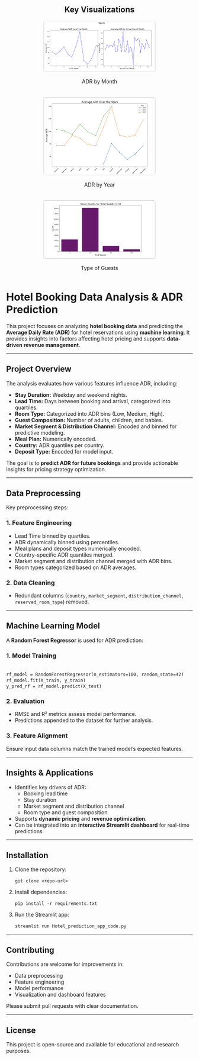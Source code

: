 <!-- Images at the top -->
<div style="text-align:center; margin-bottom: 30px;">
    <h2>Key Visualizations</h2>
    <div style="display: flex; justify-content: center; gap: 20px; flex-wrap: wrap;">
        <div>
            <img src="App_photos/ADR_MONTHS.png" alt="ADR by Month" style="max-width: 300px; border: 1px solid #ccc; border-radius: 5px;">
            <p>ADR by Month</p>
        </div>
        <div>
            <img src="App_photos/ADR_YEARS.png" alt="ADR by Year" style="max-width: 300px; border: 1px solid #ccc; border-radius: 5px;">
            <p>ADR by Year</p>
        </div>
        <div>
            <img src="App_photos/type_of_guests.png" alt="Guest Composition" style="max-width: 300px; border: 1px solid #ccc; border-radius: 5px;">
            <p>Type of Guests</p>
        </div>
    </div>
</div>



<!DOCTYPE html>
<html lang="en">
<head>
    <meta charset="UTF-8">
    <title>Hotel Booking Data Analysis & ADR Prediction</title>
</head>
<body>

<h1>Hotel Booking Data Analysis & ADR Prediction</h1>

<p>This project focuses on analyzing <strong>hotel booking data</strong> and predicting the <strong>Average Daily Rate (ADR)</strong> for hotel reservations using <strong>machine learning</strong>. It provides insights into factors affecting hotel pricing and supports <strong>data-driven revenue management</strong>.</p>

<hr>

<h2>Project Overview</h2>

<p>The analysis evaluates how various features influence ADR, including:</p>
<ul>
    <li><strong>Stay Duration:</strong> Weekday and weekend nights.</li>
    <li><strong>Lead Time:</strong> Days between booking and arrival, categorized into quartiles.</li>
    <li><strong>Room Type:</strong> Categorized into ADR bins (Low, Medium, High).</li>
    <li><strong>Guest Composition:</strong> Number of adults, children, and babies.</li>
    <li><strong>Market Segment & Distribution Channel:</strong> Encoded and binned for predictive modeling.</li>
    <li><strong>Meal Plan:</strong> Numerically encoded.</li>
    <li><strong>Country:</strong> ADR quantiles per country.</li>
    <li><strong>Deposit Type:</strong> Encoded for model input.</li>
</ul>

<p>The goal is to <strong>predict ADR for future bookings</strong> and provide actionable insights for pricing strategy optimization.</p>

<hr>

<h2>Data Preprocessing</h2>

<p>Key preprocessing steps:</p>

<h3>1. Feature Engineering</h3>
<ul>
    <li>Lead Time binned by quartiles.</li>
    <li>ADR dynamically binned using percentiles.</li>
    <li>Meal plans and deposit types numerically encoded.</li>
    <li>Country-specific ADR quantiles merged.</li>
    <li>Market segment and distribution channel merged with ADR bins.</li>
    <li>Room types categorized based on ADR averages.</li>
</ul>

<h3>2. Data Cleaning</h3>
<ul>
    <li>Redundant columns (<code>country</code>, <code>market_segment</code>, <code>distribution_channel</code>, <code>reserved_room_type</code>) removed.</li>
</ul>

<hr>

<h2>Machine Learning Model</h2>

<p>A <strong>Random Forest Regressor</strong> is used for ADR prediction:</p>

<h3>1. Model Training</h3>
<pre><code>
rf_model = RandomForestRegressor(n_estimators=100, random_state=42)
rf_model.fit(X_train, y_train)
y_pred_rf = rf_model.predict(X_test)
</code></pre>

<h3>2. Evaluation</h3>
<ul>
    <li>RMSE and R² metrics assess model performance.</li>
    <li>Predictions appended to the dataset for further analysis.</li>
</ul>

<h3>3. Feature Alignment</h3>
<p>Ensure input data columns match the trained model’s expected features.</p>

<hr>

<h2>Insights & Applications</h2>

<ul>
    <li>Identifies key drivers of ADR:
        <ul>
            <li>Booking lead time</li>
            <li>Stay duration</li>
            <li>Market segment and distribution channel</li>
            <li>Room type and guest composition</li>
        </ul>
    </li>
    <li>Supports <strong>dynamic pricing</strong> and <strong>revenue optimization</strong>.</li>
    <li>Can be integrated into an <strong>interactive Streamlit dashboard</strong> for real-time predictions.</li>
</ul>

<hr>

<h2>Installation</h2>

<ol>
    <li>Clone the repository:
        <pre><code>git clone &lt;repo-url&gt;</code></pre>
    </li>
    <li>Install dependencies:
        <pre><code>pip install -r requirements.txt</code></pre>
    </li>
    <li>Run the Streamlit app:
        <pre><code>streamlit run Hotel_prediction_app_code.py</code></pre>
    </li>
</ol>

<hr>

<h2>Contributing</h2>

<p>Contributions are welcome for improvements in:</p>
<ul>
    <li>Data preprocessing</li>
    <li>Feature engineering</li>
    <li>Model performance</li>
    <li>Visualization and dashboard features</li>
</ul>
<p>Please submit pull requests with clear documentation.</p>

<hr>

<h2>License</h2>

<p>This project is open-source and available for educational and research purposes.</p>

</body>
</html>

